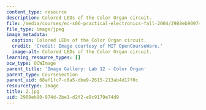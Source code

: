 ```yaml
---
content_type: resource
description: Colored LEDs of the Color Organ circuit.
file: /media/courses/ec-s06-practical-electronics-fall-2004/2988eb90974d2be1d2f2e9c9179e74d9_2.jpg
file_type: image/jpeg
image_metadata:
  caption: Colored LEDs of the Color Organ circuit.
  credit: 'Credit: Image courtesy of MIT OpenCourseWare.'
  image-alt: Colored LEDs of the Color Organ circuit.
learning_resource_types: []
ocw_type: OCWImage
parent_title: 'Image Gallery: Lab 12 - Color Organ'
parent_type: CourseSection
parent_uid: 68af1fc7-c8a5-dbe9-2615-213ab4d17f0c
resourcetype: Image
title: 2.jpg
uid: 2988eb90-974d-2be1-d2f2-e9c9179e74d9
---
```

